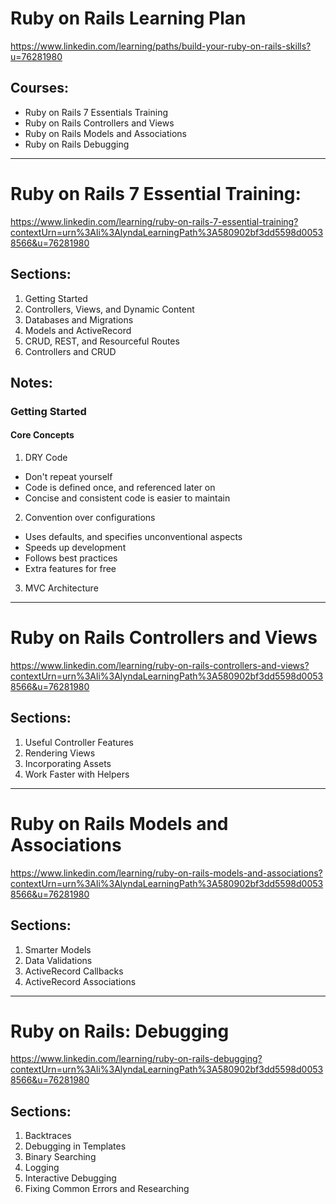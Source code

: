 # Ruby on Rails Learning Plan

https://www.linkedin.com/learning/paths/build-your-ruby-on-rails-skills?u=76281980

## Courses:

- Ruby on Rails 7 Essentials Training
- Ruby on Rails Controllers and Views
- Ruby on Rails Models and Associations
- Ruby on Rails Debugging

---

# Ruby on Rails 7 Essential Training:

https://www.linkedin.com/learning/ruby-on-rails-7-essential-training?contextUrn=urn%3Ali%3AlyndaLearningPath%3A580902bf3dd5598d00538566&u=76281980

## Sections:

1. Getting Started
2. Controllers, Views, and Dynamic Content
3. Databases and Migrations
4. Models and ActiveRecord
5. CRUD, REST, and Resourceful Routes
6. Controllers and CRUD

## Notes:

### Getting Started

#### Core Concepts

1. DRY Code

- Don't repeat yourself
- Code is defined once, and referenced later on
- Concise and consistent code is easier to maintain

2. Convention over configurations

- Uses defaults, and specifies unconventional aspects
- Speeds up development
- Follows best practices
- Extra features for free

3. MVC Architecture

---

# Ruby on Rails Controllers and Views

https://www.linkedin.com/learning/ruby-on-rails-controllers-and-views?contextUrn=urn%3Ali%3AlyndaLearningPath%3A580902bf3dd5598d00538566&u=76281980

## Sections:

1. Useful Controller Features
2. Rendering Views
3. Incorporating Assets
4. Work Faster with Helpers

---

# Ruby on Rails Models and Associations

https://www.linkedin.com/learning/ruby-on-rails-models-and-associations?contextUrn=urn%3Ali%3AlyndaLearningPath%3A580902bf3dd5598d00538566&u=76281980

## Sections:

1. Smarter Models
2. Data Validations
3. ActiveRecord Callbacks
4. ActiveRecord Associations

---

# Ruby on Rails: Debugging

https://www.linkedin.com/learning/ruby-on-rails-debugging?contextUrn=urn%3Ali%3AlyndaLearningPath%3A580902bf3dd5598d00538566&u=76281980

## Sections:

1. Backtraces
2. Debugging in Templates
3. Binary Searching
4. Logging
5. Interactive Debugging
6. Fixing Common Errors and Researching
